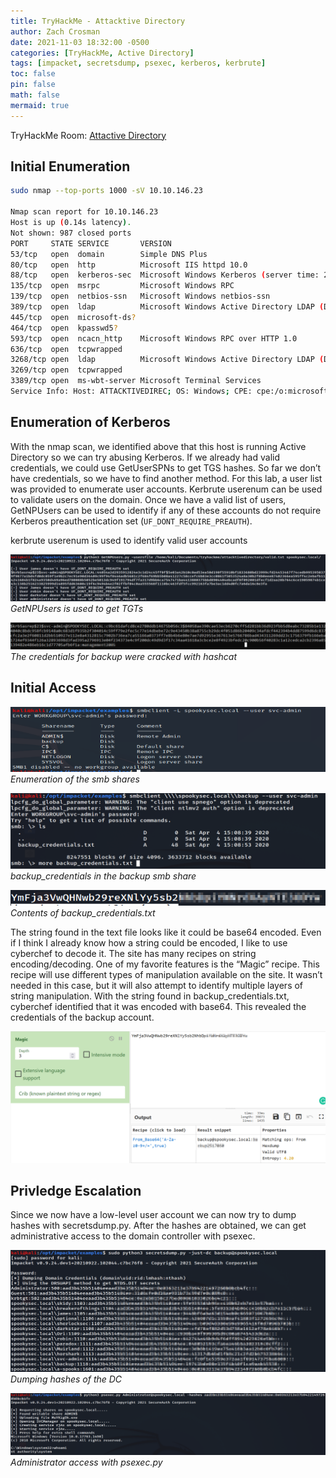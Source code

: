 ```yaml
---
title: TryHackMe - Attacktive Directory
author: Zach Crosman
date: 2021-11-03 18:32:00 -0500
categories: [TryHackMe, Active Directory]
tags: [impacket, secretsdump, psexec, kerberos, kerbrute]
toc: false
pin: false
math: false
mermaid: true
---
```


TryHackMe Room: [Attactive Directory](tryhackme.com/room/attacktivedirectory)


## Initial Enumeration
```bash
sudo nmap --top-ports 1000 -sV 10.10.146.23

Nmap scan report for 10.10.146.23
Host is up (0.14s latency).
Not shown: 987 closed ports
PORT     STATE SERVICE       VERSION
53/tcp   open  domain        Simple DNS Plus
80/tcp   open  http          Microsoft IIS httpd 10.0
88/tcp   open  kerberos-sec  Microsoft Windows Kerberos (server time: 2021-11-03 00:49:22Z)
135/tcp  open  msrpc         Microsoft Windows RPC
139/tcp  open  netbios-ssn   Microsoft Windows netbios-ssn
389/tcp  open  ldap          Microsoft Windows Active Directory LDAP (Domain: spookysec.local0., Site: Default-First-Site-Name)
445/tcp  open  microsoft-ds?
464/tcp  open  kpasswd5?
593/tcp  open  ncacn_http    Microsoft Windows RPC over HTTP 1.0
636/tcp  open  tcpwrapped
3268/tcp open  ldap          Microsoft Windows Active Directory LDAP (Domain: spookysec.local0., Site: Default-First-Site-Name)
3269/tcp open  tcpwrapped
3389/tcp open  ms-wbt-server Microsoft Terminal Services
Service Info: Host: ATTACKTIVEDIREC; OS: Windows; CPE: cpe:/o:microsoft:windows
```

## Enumeration of Kerberos

With the nmap scan, we identified above that this host is running Active Directory so we can try abusing Kerberos. If we already had valid credentials, we could use GetUserSPNs to get TGS hashes. So far we don’t have credentials, so we have to find another method. For this lab, a user list was provided to enumerate user accounts. Kerbrute userenum can be used to validate users on the domain. Once we have a valid list of users, GetNPUsers can be used to identify if any of these accounts do not require Kerberos preauthentication set (`UF_DONT_REQUIRE_PREAUTH`).

kerbrute userenum is used to identify valid user accounts

![Desktop View](/images/attacktive_directory/GetNPUsers.png)
_GetNPUsers is used to get TGTs_

![Desktop View](/images/attacktive_directory/hashcat.png)
_The credentials for backup were cracked with hashcat_

## Initial Access

![Desktop View](/images/attacktive_directory/smbclient.png)
_Enumeration of the smb shares_

![Desktop View](/images/attacktive_directory/backup_creds.png)
_backup_credentials in the backup smb share_

![Desktop View](/images/attacktive_directory/creds.png)
_Contents of backup_credentials.txt_

The string found in the text file looks like it could be base64 encoded. Even if I think I already know how a string could be encoded, I like to use cyberchef to decode it. The site has many recipes on string encoding/decoding. One of my favorite features is the “Magic” recipe. This recipe will use different types of manipulation available on the site. It wasn’t needed in this case, but it will also attempt to identify multiple layers of string manipulation. With the string found in backup_credentials.txt, cyberchef identified that it was encoded with base64. This revealed the credentials of the backup account.

![Desktop View](/images/attacktive_directory/cyberchef.png)

## Privledge Escalation

Since we now have a low-level user account we can now try to dump hashes with secretsdump.py. After the hashes are obtained, we can get administrative access to the domain controller with psexec.

![Desktop View](/images/attacktive_directory/secretsdump.png)
_Dumping hashes of the DC_

![Desktop View](/images/attacktive_directory/psexec.png)
_Administrator access with psexec.py_



